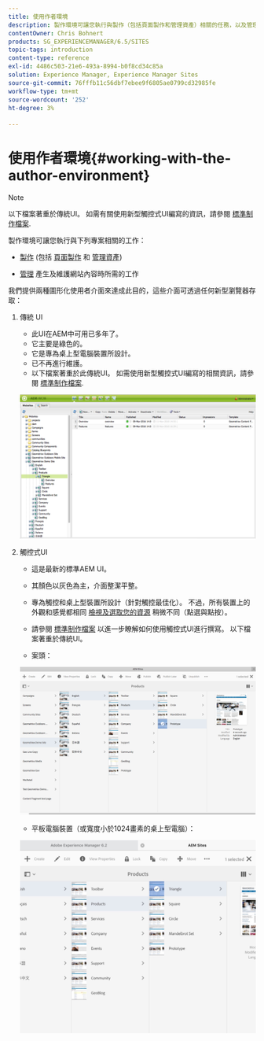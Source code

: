 ```yaml
---
title: 使用作者環境
description: 製作環境可讓您執行與製作（包括頁面製作和管理資產）相關的任務，以及管理在網站上產生和維護內容時所需的任務。
contentOwner: Chris Bohnert
products: SG_EXPERIENCEMANAGER/6.5/SITES
topic-tags: introduction
content-type: reference
exl-id: 4486c503-21e6-493a-8994-b0f8cd34c85a
solution: Experience Manager, Experience Manager Sites
source-git-commit: 76fffb11c56dbf7ebee9f6805ae0799cd32985fe
workflow-type: tm+mt
source-wordcount: '252'
ht-degree: 3%

---
```


# 使用作者環境{#working-with-the-author-environment}

>[!NOTE]
>
>以下檔案著重於傳統UI。 如需有關使用新型觸控式UI編寫的資訊，請參閱 [標準制作檔案](/help/assets/assets.md).

製作環境可讓您執行與下列專案相關的工作：

* [製作](/help/sites-authoring/author.md) (包括 [頁面製作](/help/sites-authoring/qg-page-authoring.md) 和 [管理資產](/help/assets/assets.md))

* [管理](/help/sites-administering/administer-best-practices.md) 產生及維護網站內容時所需的工作

我們提供兩種圖形化使用者介面來達成此目的，這些介面可透過任何新型瀏覽器存取：

1. 傳統 UI

   * 此UI在AEM中可用已多年了。
   * 它主要是綠色的。
   * 它是專為桌上型電腦裝置所設計。
   * 已不再進行維護。
   * 以下檔案著重於此傳統UI。 如需使用新型觸控式UI編寫的相關資訊，請參閱 [標準制作檔案](/help/sites-authoring/author.md).

   ![chlimage_1-149](assets/chlimage_1-149.png)

1. 觸控式UI

   * 這是最新的標準AEM UI。
   * 其顏色以灰色為主，介面整潔平整。
   * 專為觸控和桌上型裝置所設計（針對觸控最佳化）。 不過，所有裝置上的外觀和感覺都相同 [檢視及選取您的資源](/help/sites-authoring/basic-handling.md) 稍微不同（點選與點按）。
   * 請參閱 [標準制作檔案](/help/sites-authoring/author.md) 以進一步瞭解如何使用觸控式UI進行撰寫。 以下檔案著重於傳統UI。

   * 案頭：

   ![chlimage_1-150](assets/chlimage_1-150.png)

   * 平板電腦裝置（或寬度小於1024畫素的桌上型電腦）：

   ![chlimage_1-7](assets/chlimage_1-7.jpeg)
